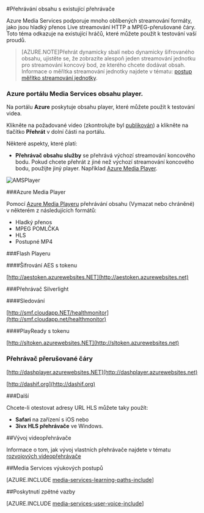 <properties 
    pageTitle="Přehrávání obsahu | Microsoft Azure" 
    description="Toto téma obsahuje seznam existující hráčů, slouží k přehrávání obsahu." 
    services="media-services" 
    documentationCenter="" 
    authors="Juliako" 
    manager="erikre" 
    editor=""/>

<tags 
    ms.service="media-services" 
    ms.workload="media" 
    ms.tgt_pltfrm="na" 
    ms.devlang="na" 
    ms.topic="article" 
    ms.date="10/12/2016" 
    ms.author="juliako"/>


#<a name="playing-your-content-with-existing-players"></a>Přehrávání obsahu s existující přehrávače

Azure Media Services podporuje mnoho oblíbených streamování formáty, jako jsou hladký přenos Live streamování HTTP a MPEG-přerušované čáry. Toto téma odkazuje na existující hráčů, které můžete použít k testování vaší proudů.

>[AZURE.NOTE]Přehrát dynamicky sbalí nebo dynamicky šifrovaného obsahu, ujistěte se, že zobrazíte alespoň jeden streamování jednotku pro streamování koncový bod, ze kterého chcete dodávat obsah. Informace o měřítka streamování jednotky najdete v tématu: [postup měřítko streamování jednotky](media-services-portal-manage-streaming-endpoints.md).

### <a name="the-azure-portal-media-services-content-player"></a>Azure portálu Media Services obsahu player.

Na portálu **Azure** poskytuje obsahu player, které můžete použít k testování videa.

Klikněte na požadované video (zkontrolujte byl [publikován](media-services-portal-publish.md)) a klikněte na tlačítko **Přehrát** v dolní části na portálu.

Některé aspekty, které platí:

- **Přehrávač obsahu služby** se přehrává výchozí streamování koncového bodu. Pokud chcete přehrát z jiné než výchozí streamování koncového bodu, použijte jiný player. Například [Azure Media Player](http://amsplayer.azurewebsites.net/azuremediaplayer.html).


![AMSPlayer][AMSPlayer]

###<a name="azure-media-player"></a>Azure Media Player

Pomocí [Azure Media Playeru](http://amsplayer.azurewebsites.net/azuremediaplayer.html) přehrávání obsahu (Vymazat nebo chráněné) v některém z následujících formátů:

- Hladký přenos
- MPEG POMLČKA
- HLS
- Postupné MP4


###<a name="flash-player"></a>Flash Playeru

####<a name="aes-encrypted-with-token"></a>Šifrování AES s tokenu

[http://aestoken.azurewebsites.NET](http://aestoken.azurewebsites.net)

###<a name="silverlight-players"></a>Přehrávač Silverlight

####<a name="monitoring"></a>Sledování

[http://smf.cloudapp.NET/healthmonitor](http://smf.cloudapp.net/healthmonitor)

####<a name="playready-with-token"></a>PlayReady s tokenu

[http://sltoken.azurewebsites.NET](http://sltoken.azurewebsites.net)

### <a name="dash-players"></a>Přehrávač přerušované čáry

[http://dashplayer.azurewebsites.NET](http://dashplayer.azurewebsites.net)

[http://dashif.org](http://dashif.org)

###<a name="other"></a>Další

Chcete-li otestovat adresy URL HLS můžete taky použít:

- **Safari** na zařízení s iOS nebo
- **3ivx HLS přehrávače** ve Windows.

##<a name="developing-video-players"></a>Vývoj videopřehrávače

Informace o tom, jak vývoj vlastních přehrávače najdete v tématu [rozvojových videopřehrávače](media-services-develop-video-players.md)




##<a name="media-services-learning-paths"></a>Media Services výukových postupů

[AZURE.INCLUDE [media-services-learning-paths-include](../../includes/media-services-learning-paths-include.md)]

##<a name="provide-feedback"></a>Poskytnutí zpětné vazby

[AZURE.INCLUDE [media-services-user-voice-include](../../includes/media-services-user-voice-include.md)]


[AMSPlayer]: ./media/media-services-playback-content-with-existing-players/media-services-portal-player.png
